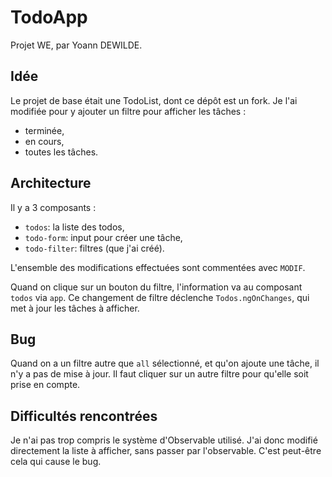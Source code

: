 # TodoApp

Projet WE, par Yoann DEWILDE.

## Idée

Le projet de base était une TodoList, dont ce dépôt est un fork. Je l'ai modifiée pour y ajouter un filtre pour afficher les tâches :
* terminée,
* en cours,
* toutes les tâches.

## Architecture

Il y a 3 composants : 
* `todos`: la liste des todos,
* `todo-form`: input pour créer une tâche,
* `todo-filter`: filtres (que j'ai créé).

L'ensemble des modifications effectuées sont commentées avec `MODIF`.

Quand on clique sur un bouton du filtre, l'information va au composant `todos` via `app`. Ce changement de filtre déclenche `Todos.ngOnChanges`, qui met à jour les tâches à afficher.

## Bug

Quand on a un filtre autre que `all` sélectionné, et qu'on ajoute une tâche, il n'y a pas de mise à jour. Il faut cliquer sur un autre filtre pour qu'elle soit prise en compte.

## Difficultés rencontrées

Je n'ai pas trop compris le système d'Observable utilisé. J'ai donc modifié directement la liste à afficher, sans passer par l'observable. C'est peut-être cela qui cause le bug.